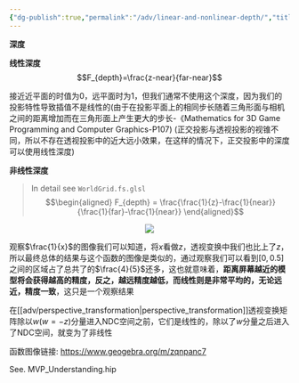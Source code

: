 ```yaml
---
{"dg-publish":true,"permalink":"/adv/linear-and-nonlinear-depth/","title":"Linear and nonlinear depth","noteIcon":"","created":"","updated":""}
---
```



**深度**

**线性深度**
$$F_{depth}=\frac{z-near}{far-near}$$

接近近平面的时值为$0$，远平面时为$1$，但我们通常不使用这个深度，因为我们的投影特性导致插值不是线性的(由于在投影平面上的相同步长随着三角形面与相机之间的距离增加而在三角形面上产生更大的步长-《Mathematics for 3D Game Programming and Computer Graphics-P107) (正交投影与透视投影的视锥不同，所以不存在透视投影中的近大远小效果，在这样的情况下，正交投影中的深度可以使用线性深度)

**非线性深度**

>In detail see `WorldGrid.fs.glsl`
$$\begin{aligned} F_{depth} = \frac{\frac{1}{z}-\frac{1}{near}}{\frac{1}{far}-\frac{1}{near}} \end{aligned}$$


<div align=center><img src="https://cdn.jsdelivr.net/gh/aaronmack/image-hosting@master/graphics/x分之1的函数图像.1wcc3u4z1sow.webp"></div>

观察$\frac{1}{x}$的图像我们可以知道，将$x$看做$z$，透视变换中我们也比上了$z$，所以最终总体的结果与这个函数的图像是类似的，通过观察我们可以看到$[0,0.5]$之间的区域占了总共了的$\frac{4}{5}$还多，这也就意味着，**距离屏幕越近的模型将会获得越高的精度，反之，越远精度越低，而线性则是非常平均的，无论远近，精度一致**，这只是一个观察结果

在[[adv/perspective_transformation\|perspective_transformation]]透视变换矩阵除以$w(w=-z)$分量进入NDC空间之前，它们是线性的，除以了$w$分量之后进入了NDC空间，就变为了非线性

函数图像链接: https://www.geogebra.org/m/zqnpanc7

See. MVP_Understanding.hip